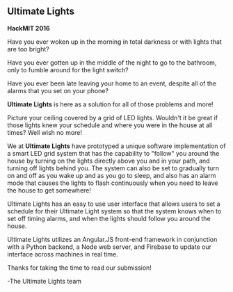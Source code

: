 ## Ultimate Lights

**HackMIT 2016**

Have you ever woken up in the morning in total darkness or with lights that are too bright?

Have you ever gotten up in the middle of the night to go to the bathroom, only to fumble around for the light switch?

Have you ever been late leaving your home to an event, despite all of the alarms that you set on your phone?

**Ultimate Lights** is here as a solution for all of those problems and more!

Picture your ceiling covered by a grid of LED lights. Wouldn't it be great if those lights knew your schedule and where you were in the house at all times? Well wish no more! 

We at **Ultimate Lights** have prototyped a unique software implementation of a smart LED grid system that has the capability to "follow" you around the house by turning on the lights directly above you and in your path, and turning off lights behind you. The system can also be set to gradually turn on and off as you wake up and as you go to sleep, and also has an alarm mode that causes the lights to flash continuously when you need to leave the house to get somewhere!

Ultimate Lights has an easy to use user interface that allows users to set a schedule for their Ultimate Light system so that the system knows when to set off timing alarms, and when the lights should follow you around the house.

Ultimate Lights utilizes an Angular.JS front-end framework in conjunction with a Python backend, a Node web server, and Firebase to update our interface across machines in real time.

Thanks for taking the time to read our submission! 

-The Ultimate Lights team
